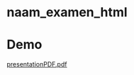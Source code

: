 # naam_examen_html

# Demo
[presentationPDF.pdf](https://github.com/mohammedaassou/site_web_naam/files/15149976/presentationPDF.pdf)
